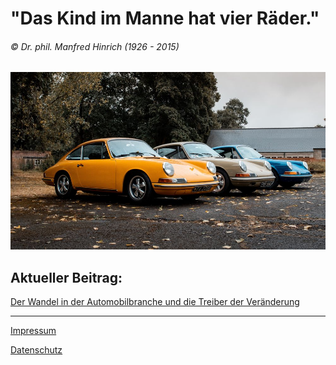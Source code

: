 # "Das Kind im Manne hat vier Räder."
###### © Dr. phil. Manfred Hinrich (1926 - 2015)

<img src="blog/02.jpg"
    alt="mythos porsche 911"
    style="float: middle; margin-right: 10px;" />

## Aktueller Beitrag:

[Der Wandel in der Automobilbranche und die Treiber der Veränderung](blog/paper01.md)


___

[Impressum](blog/impressum.md)

[Datenschutz](blog/dataprivacy.md)

